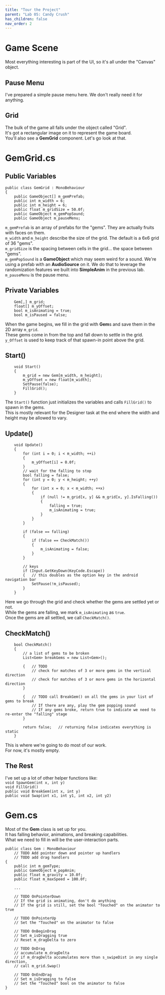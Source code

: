 ```yaml
---
title: "Tour the Project"
parent: "Lab 05: Candy Crush"
has_children: false
nav_order: 2
---
```


# Game Scene
Most everything interesting is part of the UI, so it's all under the "Canvas" object.

## Pause Menu
I've prepared a simple pause menu here. We don't really need it for anything.

## Grid
The bulk of the game all falls under the object called "Grid".\
It's got a rectangular image on it to represent the game board.\
You'll also see a **GemGrid** component. Let's go look at that.

# GemGrid.cs
## Public Variables
```
public class GemGrid : MonoBehaviour
{
    public GameObject[] m_gemPrefab;
    public int m_width = 6;
    public int m_height = 6;
    public float m_gridSize = 50.0f;
    public GameObject m_gemPopSound;
    public GameObject m_pauseMenu;
```
`m_gemPrefab` is an array of prefabs for the "gems". They are actually fruits with faces on them.\
`m_width` and `m_height` describe the size of the grid. The default is a 6x6 grid of 36 "gems".\
`m_gridSize` is the spacing between cells in the grid... the space between "gems".\
`m_gemPopSound` is a **GameObject** which may seem weird for a sound. We're using a prefab with an **AudioSource** on it.
We do that to leverage the randomization features we built into **SimpleAnim** in the previous lab.\
`m_pauseMenu` is the pause menu.

## Private Variables
```
    Gem[,] m_grid;
    float[] m_yOffset;
    bool m_isAnimating = true;
    bool m_isPaused = false;
```
When the game begins, we fill in the grid with **Gem**s and save them in the 2D array `m_grid`.\
These gems come in from the top and fall down to settle in the grid.\
`y_Offset` is used to keep track of that spawn-in point above the grid.

## Start()
```
    void Start()
    {
        m_grid = new Gem[m_width, m_height];
        m_yOffset = new float[m_width];
        SetPause(false);
        FillGrid();
    }
```
The `Start()` function just initializes the variables and calls `FillGrid()` to spawn in the gems.\
This is mostly relevant for the Designer task at the end where the width and height may be allowed to vary.

## Update()
```
	void Update()
    {
        for (int i = 0; i < m_width; ++i)
        {
            m_yOffset[i] = 0.0f;
        }
        // wait for the falling to stop
        bool falling = false;
        for (int y = 0; y < m_height; ++y)
        {
            for (int x = 0; x < m_width; ++x)
            {
                if (null != m_grid[x, y] && m_grid[x, y].IsFalling())
                {
                    falling = true;
                    m_isAnimating = true;
                }
            }
        }

        if (false == falling)
        {
            if (false == CheckMatch())
            {
                m_isAnimating = false;
            }
        }

        // keys
        if (Input.GetKeyDown(KeyCode.Escape))
        {   // this doubles as the option key in the android navigation bar
            SetPause(!m_isPaused);
        }
    }
```
Here we go through the grid and check whether the gems are settled yet or not.\
While the gems are falling, we mark `m_isAnimating` as `true`.\
Once the gems are all settled, we call `CheckMatch()`.

## CheckMatch()
```
    bool CheckMatch()
    {
        // a list of gems to be broken
        List<Gem> breakGems = new List<Gem>();

        {   // TODO
            // check for matches of 3 or more gems in the vertical direction
            // check for matches of 3 or more gems in the horizontal direction
        }

        {   // TODO call BreakGem() on all the gems in your list of gems to break
            // If there are any, play the gem popping sound
            // If any gems broke, return true to indicate we need to re-enter the "falling" stage
        }

        return false;   // returning false indicates everything is static
    }
```
This is where we're going to do most of our work.\
For now, it's mostly empty.

## The Rest
I've set up a lot of other helper functions like:\
`void SpawnGem(int x, int y)`\
`void FillGrid()`\
`public void BreakGem(int x, int y)`\
`public void Swap(int x1, int y1, int x2, int y2)`

# Gem.cs
Most of the **Gem** class is set up for you.\
It has falling behavior, animations, and breaking capabilities.\
What we need to fill in will be the user-interaction parts.
```
public class Gem : MonoBehaviour
    // TODO Add pointer down and pointer up handlers
    // TODO add drag handlers
{
    public int m_gemType;
    public GameObject m_popAnim;
    public float m_gravity = 10.0f;
    public float m_maxSpeed = 100.0f;

    ...

    // TODO OnPointerDown
    // If the grid is animating, don't do anything
    // If the grid is still, set the bool "Touched" on the animator to true

    // TODO OnPointerUp
    // Set the "Touched" on the animator to false

    // TODO OnBeginDrag
    // Set m_isDragging true
    // Reset m_dragDelta to zero

    // TODO OnDrag
    // accumulate m_dragDelta
    // if m_dragDelta accumulates more than s_swipeDist in any single direction,
    // call m_grid.Swap()

    // TODO OnEndDrag
    // Set m_isDragging to false
    // Set the "Touched" bool on the animator to false
}
```


